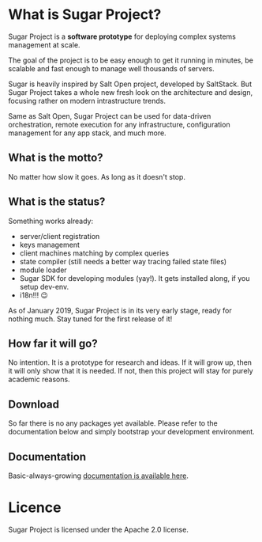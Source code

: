 # What is Sugar Project?

Sugar Project is a **software prototype** for deploying complex systems management at scale.

The goal of the project is to be easy enough to get it running in minutes,
be scalable and fast enough to manage well thousands of servers.

Sugar is heavily inspired by Salt Open project, developed by SaltStack.
But Sugar Project takes a whole new fresh look on the architecture and
design, focusing rather on modern intrastructure trends.

Same as Salt Open, Sugar Project can be used for data-driven orchestration,
remote execution for any infrastructure, configuration management for any
app stack, and much more.

## What is the motto?

No matter how slow it goes. As long as it doesn't stop.

## What is the status?

Something works already: 

- server/client registration
- keys management
- client machines matching by complex queries
- state compiler (still needs a better way tracing failed state files)
- module loader
- Sugar SDK for developing modules (yay!). It gets installed along, if you setup dev-env.
- i18n!!! :wink:

As of January 2019, Sugar Project is in its very early stage, ready for
nothing much. Stay tuned for the first release of it!

## How far it will go?

No intention. It is a prototype for research and ideas. If it will grow
up, then it will only show that it is needed. If not, then this project
will stay for purely academic reasons.

## Download

So far there is no any packages yet available. Please refer to the
documentation below and simply bootstrap your development environment.

## Documentation

Basic-always-growing [documentation is available here](http://www.sugarsack.org/docs/).

# Licence

Sugar Project is licensed under the Apache 2.0 license.
